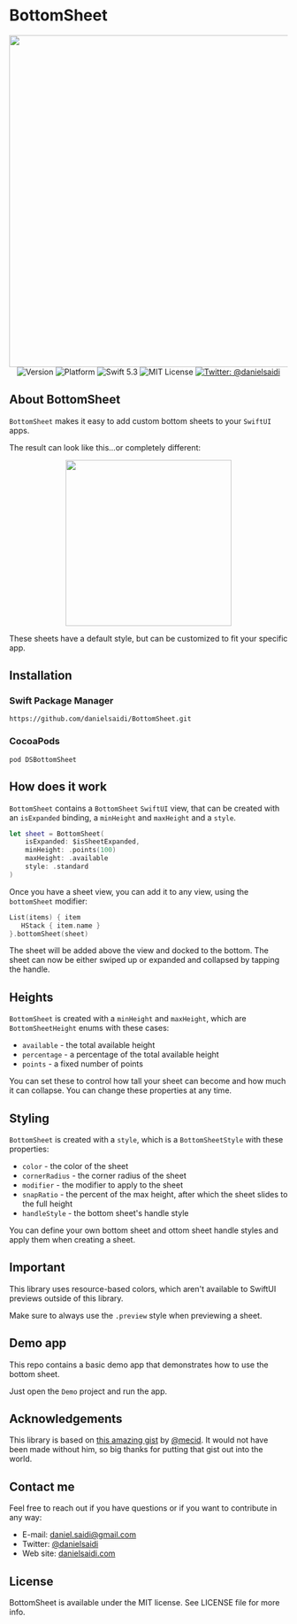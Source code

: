 # BottomSheet

<p align="center">
    <img src ="Resources/Logo.png" width=600 /><br />
    <img src="https://img.shields.io/github/v/release/danielsaidi/BottomSheet?color=%2300550&sort=semver" alt="Version" />
    <img src="https://img.shields.io/cocoapods/p/DSBottomSheet.svg?style=flat" alt="Platform" />
    <img src="https://img.shields.io/badge/Swift-5.3-orange.svg" alt="Swift 5.3" />
    <img src="https://img.shields.io/github/license/danielsaidi/BottomSheet" alt="MIT License" />
    <a href="https://twitter.com/danielsaidi">
        <img src="https://img.shields.io/badge/contact-@danielsaidi-blue.svg?style=flat" alt="Twitter: @danielsaidi" />
    </a>
</p>


## About BottomSheet

`BottomSheet` makes it easy to add custom bottom sheets to your `SwiftUI` apps. 

The result can look like this...or completely different:

<p align="center">
    <img src="Resources/Demo.gif" width=300 />
</p>

These sheets have a default style, but can be customized to fit your specific app. 


## Installation

### Swift Package Manager

```
https://github.com/danielsaidi/BottomSheet.git
```

### CocoaPods

```
pod DSBottomSheet
```


## How does it work

`BottomSheet` contains a `BottomSheet` `SwiftUI` view, that can be created with an `isExpanded` binding, a `minHeight` and `maxHeight` and a `style`.

```swift
let sheet = BottomSheet(
    isExpanded: $isSheetExpanded,
    minHeight: .points(100)
    maxHeight: .available
    style: .standard
)
```

Once you have a sheet view, you can add it to any view, using the `bottomSheet` modifier: 

```swift
List(items) { item
   HStack { item.name }
}.bottomSheet(sheet)
```

The sheet will be added above the view and docked to the bottom. The sheet can now be either swiped up or expanded and collapsed by tapping the handle.


## Heights

`BottomSheet` is created with a `minHeight` and `maxHeight`, which are `BottomSheetHeight` enums with these cases:

* `available` - the total available height
* `percentage` - a percentage of the total available height
* `points` - a fixed number of points

You can set these to control how tall your sheet can become and how much it can collapse. You can change these properties at any time.


## Styling

`BottomSheet` is created with a `style`, which is a `BottomSheetStyle` with these properties:

* `color` - the color of the sheet
* `cornerRadius` - the corner radius of the sheet
* `modifier` - the modifier to apply to the sheet
* `snapRatio` - the percent of the max height, after which the sheet slides to the full height
* `handleStyle` - the bottom sheet's handle style

You can define your own bottom sheet and ottom sheet handle styles and apply them when creating a sheet.


## Important

This library uses resource-based colors, which aren't available to SwiftUI previews outside of this library.

Make sure to always use the `.preview` style when previewing a sheet.


## Demo app

This repo contains a basic demo app that demonstrates how to use the bottom sheet.

Just open the `Demo` project and run the app.


## Acknowledgements

This library is based on [this amazing gist][MecidGist] by [@mecid][Mecid]. It would not have been made without him, so big thanks for putting that gist out into the world.


## Contact me

Feel free to reach out if you have questions or if you want to contribute in any way:

* E-mail: [daniel.saidi@gmail.com][Email]
* Twitter: [@danielsaidi][Twitter]
* Web site: [danielsaidi.com][Website]


## License

BottomSheet is available under the MIT license. See LICENSE file for more info.


[Email]: mailto:daniel.saidi@gmail.com
[Twitter]: http://www.twitter.com/danielsaidi
[Website]: http://www.danielsaidi.com

[Mecid]: http://www.twitter.com/mecid
[MecidGist]: https://gist.github.com/mecid/78eab34d05498d6c60ae0f162bfd81ee
